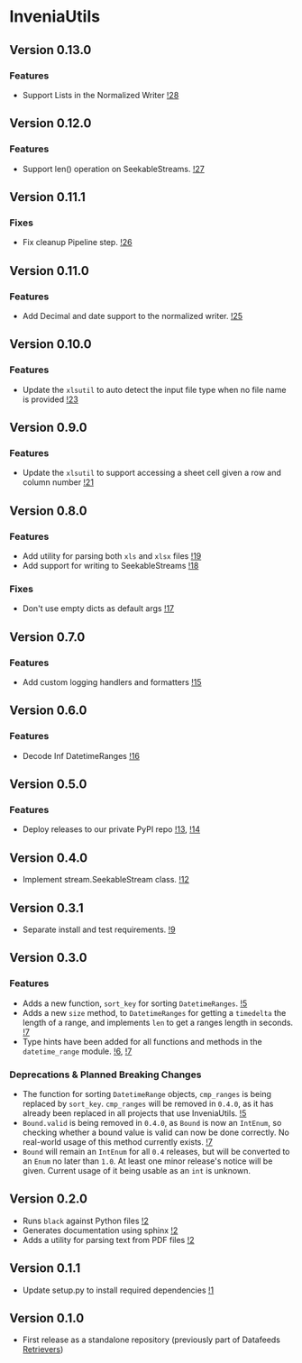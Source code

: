# InveniaUtils

## Version 0.13.0

### Features

 * Support Lists in the Normalized Writer [!28](https://gitlab.invenia.ca/invenia/inveniautils/-/merge_requests/28)

## Version 0.12.0

### Features

 * Support len() operation on SeekableStreams. [!27](https://gitlab.invenia.ca/invenia/inveniautils/-/merge_requests/27)

## Version 0.11.1

### Fixes

 * Fix cleanup Pipeline step. [!26](https://gitlab.invenia.ca/invenia/inveniautils/-/merge_requests/26)

## Version 0.11.0

### Features

 * Add Decimal and date support to the normalized writer. [!25](https://gitlab.invenia.ca/invenia/inveniautils/-/merge_requests/25)
	
## Version 0.10.0

### Features

 * Update the `xlsutil` to auto detect the input file type when no file name is provided [!23](https://gitlab.invenia.ca/invenia/inveniautils/-/merge_requests/23)

## Version 0.9.0

### Features

 * Update the `xlsutil` to support accessing a sheet cell given a row and column number [!21](https://gitlab.invenia.ca/invenia/inveniautils/-/merge_requests/21)

## Version 0.8.0

### Features

 * Add utility for parsing both `xls` and `xlsx` files [!19](https://gitlab.invenia.ca/invenia/inveniautils/-/merge_requests/19)
 * Add support for writing to SeekableStreams [!18](https://gitlab.invenia.ca/invenia/inveniautils/-/merge_requests/18)

### Fixes

  * Don't use empty dicts as default args [!17](https://gitlab.invenia.ca/invenia/inveniautils/-/merge_requests/17)

## Version 0.7.0

### Features

  * Add custom logging handlers and formatters [!15](https://gitlab.invenia.ca/invenia/inveniautils/-/merge_requests/15)	

## Version 0.6.0

### Features

  * Decode Inf DatetimeRanges [!16](https://gitlab.invenia.ca/invenia/inveniautils/-/merge_requests/16)

## Version 0.5.0

### Features

  * Deploy releases to our private PyPI repo [!13](https://gitlab.invenia.ca/invenia/inveniautils/-/merge_requests/13), [!14](https://gitlab.invenia.ca/invenia/inveniautils/-/merge_requests/14)

## Version 0.4.0

  * Implement stream.SeekableStream class.
    [!12](https://gitlab.invenia.ca/invenia/inveniautils/-/merge_requests/12)

## Version 0.3.1

  * Separate install and test requirements.
    [!9](https://gitlab.invenia.ca/invenia/inveniautils/-/merge_requests/9)

## Version 0.3.0

### Features

  * Adds a new function, `sort_key` for sorting `DatetimeRanges`.
    [!5](https://gitlab.invenia.ca/invenia/inveniautils/-/merge_requests/5)
  * Adds a new `size` method, to `DatetimeRanges` for getting a `timedelta` the length of a range, and implements `len` to get a ranges length in seconds.
    [!7](https://gitlab.invenia.ca/invenia/inveniautils/-/merge_requests/7)
  * Type hints have been added for all functions and methods in the `datetime_range` module.
    [!6](https://gitlab.invenia.ca/invenia/inveniautils/-/merge_requests/6), [!7](https://gitlab.invenia.ca/invenia/inveniautils/-/merge_requests/7)

### Deprecations & Planned Breaking Changes

  * The function for sorting `DatetimeRange` objects, `cmp_ranges` is being replaced by `sort_key`.
    `cmp_ranges` will be removed in `0.4.0`, as it has already been replaced in all projects that use InveniaUtils.
    [!5](https://gitlab.invenia.ca/invenia/inveniautils/-/merge_requests/5)
  * `Bound.valid` is being removed in `0.4.0`, as `Bound` is now an `IntEnum`, so checking whether a bound value is valid can now be done correctly.
    No real-world usage of this method currently exists.
    [!7](https://gitlab.invenia.ca/invenia/inveniautils/-/merge_requests/7)
  * `Bound` will remain an `IntEnum` for all `0.4` releases, but will be converted to an `Enum` no later than `1.0`.
     At least one minor release's notice will be given.
     Current usage of it being usable as an `int` is unknown.

## Version 0.2.0

  * Runs `black` against Python files [!2](https://gitlab.invenia.ca/invenia/inveniautils/-/merge_requests/2)
  * Generates documentation using sphinx [!2](https://gitlab.invenia.ca/invenia/inveniautils/-/merge_requests/2)
  * Adds a utility for parsing text from PDF files [!2](https://gitlab.invenia.ca/invenia/inveniautils/-/merge_requests/2)

## Version 0.1.1

  * Update setup.py to install required dependencies [!1](https://gitlab.invenia.ca/invenia/inveniautils/-/merge_requests/1)

## Version 0.1.0

  * First release as a standalone repository (previously part of Datafeeds [Retrievers](https://gitlab.invenia.ca/invenia/Datafeeds/Retrievers))
